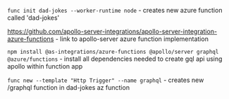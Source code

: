 `func init dad-jokes --worker-runtime node` - creates new azure function called 'dad-jokes'

https://github.com/apollo-server-integrations/apollo-server-integration-azure-functions - link to apollo-server azure function implementation

`npm install @as-integrations/azure-functions @apollo/server graphql @azure/functions` - install all dependencies needed to create gql api using apollo within function app

`func new --template "Http Trigger" --name graphql` - creates new /graphql function in dad-jokes az function